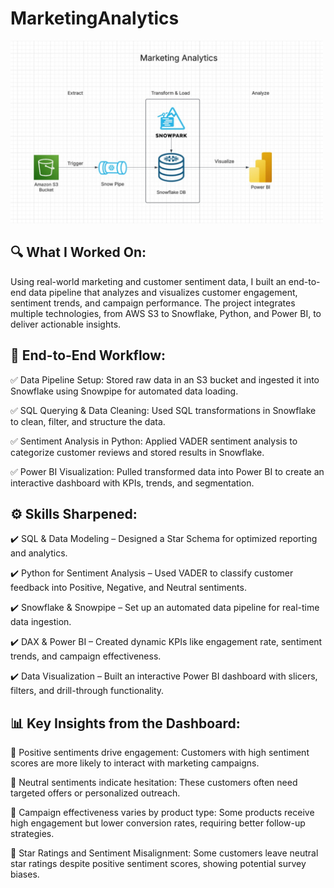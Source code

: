 # MarketingAnalytics

<img src="https://github.com/meenaavalu/MarketingAnalytics-/blob/main/Diagram.jpg" width="500">

## 🔍 What I Worked On:
Using real-world marketing and customer sentiment data, I built an end-to-end data pipeline that analyzes and visualizes customer engagement, sentiment trends, and campaign performance. The project integrates multiple technologies, from AWS S3 to Snowflake, Python, and Power BI, to deliver actionable insights.

## 🚀 End-to-End Workflow:
✅ Data Pipeline Setup: Stored raw data in an S3 bucket and ingested it into Snowflake using Snowpipe for automated data loading.

✅ SQL Querying & Data Cleaning: Used SQL transformations in Snowflake to clean, filter, and structure the data.

✅ Sentiment Analysis in Python: Applied VADER sentiment analysis to categorize customer reviews and stored results in Snowflake.

✅ Power BI Visualization: Pulled transformed data into Power BI to create an interactive dashboard with KPIs, trends, and segmentation.

## ⚙️ Skills Sharpened:
✔️ SQL & Data Modeling – Designed a Star Schema for optimized reporting and analytics.

✔️ Python for Sentiment Analysis – Used VADER to classify customer feedback into Positive, Negative, and Neutral sentiments.

✔️ Snowflake & Snowpipe – Set up an automated data pipeline for real-time data ingestion.

✔️ DAX & Power BI – Created dynamic KPIs like engagement rate, sentiment trends, and campaign effectiveness.

✔️ Data Visualization – Built an interactive Power BI dashboard with slicers, filters, and drill-through functionality.

## 📊 Key Insights from the Dashboard:
🔹 Positive sentiments drive engagement: Customers with high sentiment scores are more likely to interact with marketing campaigns.

🔹 Neutral sentiments indicate hesitation: These customers often need targeted offers or personalized outreach.

🔹 Campaign effectiveness varies by product type: Some products receive high engagement but lower conversion rates, requiring better follow-up strategies.

🔹 Star Ratings and Sentiment Misalignment: Some customers leave neutral star ratings despite positive sentiment scores, showing potential survey biases.
